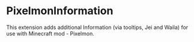 # PixelmonInformation
This extension adds additional Information (via tooltips, Jei and Waila) for use with Minecraft mod - Pixelmon. 
